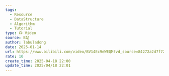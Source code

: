 ```yaml
---
tags:
  - Resource
  - DataStructure
  - Algorithm
  - Tutorial
type: 📺 Video
source: B站
author: labuladong
date: 2025-01-14
url: https://www.bilibili.com/video/BV14Ec9eWEQM?vd_source=84272a2d7f72158b38778819be5bc6ad
rate: 10
create_time: 2025-04-18 22:00
update_time: 2025/04/18 22:01
---
```

